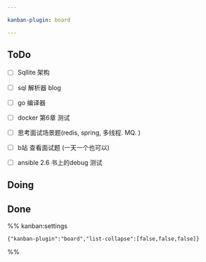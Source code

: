 ```yaml
---

kanban-plugin: board

---
```


## ToDo

- [ ] Sqllite 架构
- [ ] sql 解析器 blog
- [ ] go 编译器
- [ ] docker 第6章 测试
- [ ] 思考面试场景题(redis,  spring, 多线程. MQ. )
- [ ] b站 查看面试题  (一天一个也可以)
- [ ] ansible 2.6 书上的debug 测试


## Doing



## Done





%% kanban:settings
```
{"kanban-plugin":"board","list-collapse":[false,false,false]}
```
%%